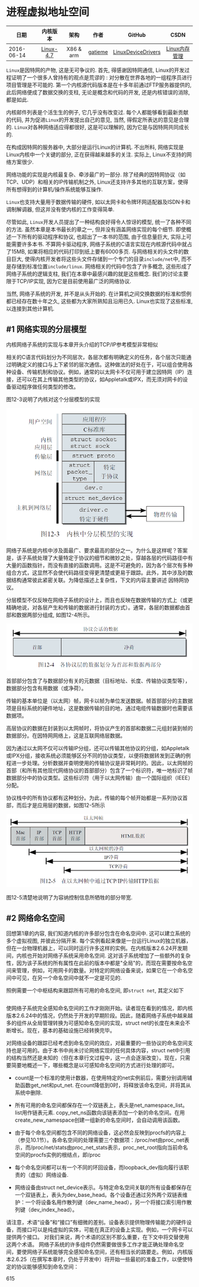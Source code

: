进程虚拟地址空间
=======

| 日期 | 内核版本 | 架构| 作者 | GitHub| CSDN |
| ------- |:-------:|:-------:|:-------:|:-------:|:-------:|
| 2016-06-14 | [Linux-4.7](http://lxr.free-electrons.com/source/?v=4.7) | X86 & arm | [gatieme](http://blog.csdn.net/gatieme) | [LinuxDeviceDrivers](https://github.com/gatieme/LDD-LinuxDeviceDrivers) | [Linux内存管理](http://blog.csdn.net/gatieme/article/category/6225543) |


`Linux`是因特网的产物, 这是无可争议的. 首先, 得感谢因特网通信, Linux的开发过程证明了一个很多人曾持有的观点是荒谬的 : 对分散在世界各地的一组程序员进行项目管理是不可能的. 第一个内核源代码版本是在十多年前通过FTP服务器提供的, 此后网络便成了数据交换的支柱, 无论是概念和代码的开发, 还是内核错误的消除, 都是如此.

内核邮件列表是个活生生的例子, 它几乎没有改变过. 每个人都能够看到最新贡献的代码, 并为促进`Linux`的开发提出自己的意见, 当然, 得假定所表达的意见是合理的. `Linux`对各种网络适应得都很好, 这是可以理解的, 因为它是与因特网共同成长的.

在构成因特网的服务器中, 大部分是运行Linux的计算机. 不出所料, 网络实现是Linux内核中一个关键的部分, 正在获得越来越多的关注. 实际上, Linux不支持的网络方案很少.

网络功能的实现是内核最复杂、牵涉最广的一部分. 除了经典的因特网协议（如TCP、UDP）和相关的IP传输机制之外, Linux还支持许多其他的互联方案，使得所有想得到的计算机/操作系统能够互操作.

`Linux`也支持大量用于数据传输的硬件, 如以太网卡和令牌环网适配器及ISDN卡和调制解调器, 但这并没有使内核的工作变得简单.

尽管如此, `Linux`开发人员提出了一种结构良好得令人惊讶的模型, 统一了各种不同的方法. 虽然本章是本书最长的章之一, 但并没有涵盖网络实现的每个细节. 即使概述一下所有的驱动程序和协议, 也超出了一本书的范围, 由于信息量巨大, 实际上可能需要许多本书. 不算网卡驱动程序, 网络子系统的C语言实现在内核源代码中就占了15MB, 如果将相应的代码打印到纸上要有6000多页. 与网络相关的头文件的数目巨大, 使得内核开发者将这些头文件存储到一个专门的目录`include/net`中, 而不是存储到标准位置`include/linux`. 网络相关的代码中包含了许多概念, 这些形成了网络子系统的逻辑支柱, 我们在本章中最感兴趣的就是这些概念. 我们的讨论主要限于TCP/IP实现, 因为它是目前使用最广泛的网络协议.

当然, 网络子系统的开发, 并不是从头开始的. 在计算机之间交换数据的标准和惯例都已经存在数十年之久, 这些都为大家所熟知且沿用已久. Linux也实现了这些标准, 以连接到其他计算机.



#1	网络实现的分层模型
-------


内核网络子系统的实现与本章开头介绍的TCP/IP参考模型非常相似


相关的C语言代码划分为不同层次，各层次都有明确定义的任务，各个层次只能通过明确定义的接口与上下紧邻的层次通信。这种做法的好处在于，可以组合使用各种设备、传输机制和协议。例如，通常的以太网卡不仅可用于建立因特网（IP）连接，还可以在其上传输其他类型的协议，如Appletalk或IPX，而无须对网卡的设备驱动程序做任何类型的修改。


图12-3说明了内核对这个分层模型的实现

![内核对这个分层模型的实现](../images/level_design.png)


网络子系统是内核中涉及面最广、要求最高的部分之一。为什么是这样呢？答案是，该子系统处理了大量特定于协议的细节和微妙之处，穿越各层的代码路径中有大量的函数指针，而没有直接的函数调用。这是不可避免的，因为各个层次有多种组合方式，这显然不会使代码路径变得更清楚或更易于跟踪。此外，其中涉及的数据结构通常彼此紧密关联。为降低描述上复杂性，下文的内容主要讲述
因特网协议。

分层模型不仅反映在网络子系统的设计上，而且也反映在数据传输的方式上（或更精确地说，对各层产生和传输的数据进行封装的方式）。通常，各层的数据都由首部和数据两部分组成, 如图12-4所示。


![各层的数据都由首部和数据两部分组成](../images/data_head.png)

首部部分包含了与数据部分有关的元数据（目标地址、长度、传输协议类型等），数据部分包含有用数据（或净荷）。

传输的基本单位是（以太网）帧，网卡以帧为单位发送数据。帧首部部分的主数据项是目标系统的硬件地址，这是数据传输的目的地，通过电缆传输数据时也需要该数据项。

高层协议的数据在封装到以太网帧时，将协议产生的首部和数据二元组封装到帧的数据部分。在因特网网络上，这是互联网络层数据。

因为通过以太网不仅可以传输IP分组，还可以传输其他协议的分组，如Appletalk或IPX分组，接收系统必须能够区分不同的协议类型，以便将数据转发到正确的例程进一步处理。分析数据并查明使用的传输协议是非常耗时的。因此，以太网帧的首部（和所有其他现代网络协议的首部部分）包含了一个标识符，唯一地标识了帧数据部分中的协议类型。这些标识符（用于以太网传输）由一个国际组织（IEEE）分配。


协议栈中的所有协议都有这种划分。为此，传输的每个帧开始都是一系列协议首部，而后才是应用层的数据，如图12-5所示


![在以太网帧中通过TCP/IP传输HTTP数据](../images/http_data.png)

图12-5清楚地说明了为容纳控制信息所牺牲的部分带宽.


#2	网络命名空间
-------


回想第1章的内容, 我们知道内核的许多部分包含在命名空间中. 这可以建立系统的多个虚拟视图, 并彼此分隔开来. 每个实例看起来像是一台运行Linux的独立机器，但在一台物理机器上，可以同时运行许多这样的实例。在内核版本2.6.24开发期间，内核也开始对网络子系统采用命名空间. 这对该子系统增加了一些额外的复杂性，因为该子系统的所有属性在此前的版本中都是"全局"的，而现在需要按命名空间来管理，例如，可用网卡的数量。对特定的网络设备来说，如果它在一个命名空间中可见，在另一个命名空间中就不一定是可见的.


照例需要一个中枢结构来跟踪所有可用的命名空间, 即`struct net`, 其定义如下

```cpp

```

使网络子系统完全感知命名空间的工作才刚刚开始。读者现在看到的情况，即内核版本2.6.24中的情况，仍然处于开发的早期阶段。因此，随着网络子系统中越来越多的组件从全局管理转换为可感知命名空间的实现，struct net的长度在未来会不断增长。现在，基本的基础设施已经转换完毕。

对网络设备的跟踪已经考虑到命名空间的效应，对最重要的一些协议的命名空间支持也是可用的。由于本书中尚未讨论网络实现的任何具体内容，struct net中引用的结构当然还是未知的（但在本章行文过程中，这一点会逐渐改变）。现在，只需要简要地概述一下，哪些概念是以可感知命名空间的方式进行处理的即可。

*	count是一个标准的使用计数器，在使用特定的net实例前后，需要分别调用辅助函数get_net和put_net. 在count降低到0时，将释放该命名空间，并将其从系统中删除.

*	所有可用的命名空间都保存在一个双链表上，表头是net_namespace_list。list用作链表元素. copy_net_ns函数向该链表添加一个新的命名空间。在用create_new_namespace创建一组新的命名空间时，会自动调用该函数。

*	由于每个命名空间都包含不同的网络设备，这必然会反映到procfs的内容上（参见10.1节）。各命名空间的处理需要三个数据项：/proc/net由proc_net表示，而/proc/net/stats由proc_net_stats表示，proc_net_root指向当前命名空间的procfs实例的根结点，即/proc

*	每个命名空间都可以有一个不同的环回设备，而loopback_dev指向履行该职责的（虚拟）网络设备.

*	网络设备由struct net_device表示。与特定命名空间关联的所有设备都保存在一个双链表上，表头为dev_base_head。各个设备还通过另外两个双链表维护：一个将设备名用作散列键（dev_name_head），另一个将接口索引用作散列键（dev_index_head）。



请注意，术语“设备”和“接口”有细微的差别。设备表示提供物理传输能力的硬件设备，而接口可以是纯虚拟的实体，可能在真正的设备上实现。例如，一个网卡可以提供两个接口。
对我们来说，两个术语的区别不那么重要，在下文中将交替使用这两个术语。
网络子系统的许多组件仍然需要做很多工作才能正确处理命名空间，要使网络子系统能够完全感知命名空间，还有相当长的路要走。例如，内核版本2.6.25（在撰写本章时，仍处于开发中）将开始一些最初的准备工作，以便使特定的协议能够感知到命名空间：

615